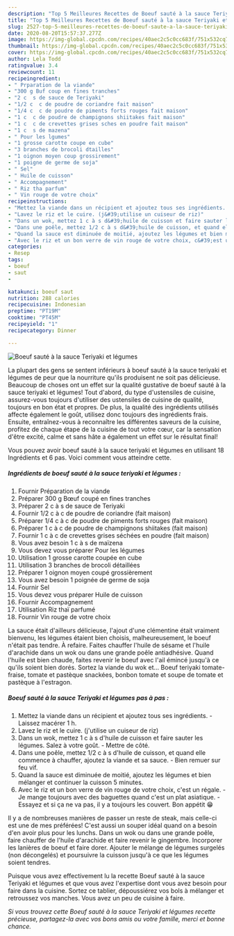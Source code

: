 ```yaml
---
description: "Top 5 Meilleures Recettes de Boeuf sauté à la sauce Teriyaki et légumes"
title: "Top 5 Meilleures Recettes de Boeuf sauté à la sauce Teriyaki et légumes"
slug: 2527-top-5-meilleures-recettes-de-boeuf-saute-a-la-sauce-teriyaki-et-legumes
date: 2020-08-20T15:57:37.277Z
image: https://img-global.cpcdn.com/recipes/40aec2c5c0cc683f/751x532cq70/boeuf-saute-a-la-sauce-teriyaki-et-legumes-photo-principale-de-la-recette.jpg
thumbnail: https://img-global.cpcdn.com/recipes/40aec2c5c0cc683f/751x532cq70/boeuf-saute-a-la-sauce-teriyaki-et-legumes-photo-principale-de-la-recette.jpg
cover: https://img-global.cpcdn.com/recipes/40aec2c5c0cc683f/751x532cq70/boeuf-saute-a-la-sauce-teriyaki-et-legumes-photo-principale-de-la-recette.jpg
author: Lela Todd
ratingvalue: 3.4
reviewcount: 11
recipeingredient:
- " Prparation de la viande"
- "300 g Buf coup en fines tranches"
- "2 c  s de sauce de Teriyaki"
- "1/2 c  c de poudre de coriandre fait maison"
- "1/4 c  c de poudre de piments forts rouges fait maison"
- "1 c  c de poudre de champignons shiitakes fait maison"
- "1 c  c de crevettes grises sches en poudre fait maison"
- "1 c  s de mazena"
- " Pour les lgumes"
- "1 grosse carotte coupe en cube"
- "3 branches de brocoli dtailles"
- "1 oignon moyen coup grossirement"
- "1 poigne de germe de soja"
- " Sel"
- " Huile de cuisson"
- " Accompagnement"
- " Riz tha parfum"
- " Vin rouge de votre choix"
recipeinstructions:
- "Mettez la viande dans un récipient et ajoutez tous ses ingrédients. Laissez macérer 1 h."
- "Lavez le riz et le cuire. (j&#39;utilise un cuiseur de riz)"
- "Dans un wok, mettez 1 c à s d&#39;huile de cuisson et faire sauter les légumes. Salez à votre goût. Mettre de côté."
- "Dans une poêle, mettez 1/2 c à s d&#39;huile de cuisson, et quand elle commence à chauffer, ajoutez la viande et sa sauce. Bien remuer sur feu vif."
- "Quand la sauce est diminuée de moitié, ajoutez les légumes et bien mélanger et continuer la cuisson 5 minutes."
- "Avec le riz et un bon verre de vin rouge de votre choix, c&#39;est un régale. Je mange toujours avec des baguettes quand c&#39;est un plat asiatique. Essayez et si ça ne va pas, il y a toujours les couvert. Bon appétit 😁"
categories:
- Resep
tags:
- boeuf
- saut
- 

katakunci: boeuf saut  
nutrition: 288 calories
recipecuisine: Indonesian
preptime: "PT19M"
cooktime: "PT45M"
recipeyield: "1"
recipecategory: Dinner

---
```



![Boeuf sauté à la sauce Teriyaki et légumes](https://img-global.cpcdn.com/recipes/40aec2c5c0cc683f/751x532cq70/boeuf-saute-a-la-sauce-teriyaki-et-legumes-photo-principale-de-la-recette.jpg)

La plupart des gens se sentent inférieurs à boeuf sauté à la sauce teriyaki et légumes de peur que la nourriture qu'ils produisent ne soit pas délicieuse. Beaucoup de choses ont un effet sur la qualité gustative de boeuf sauté à la sauce teriyaki et légumes! Tout d'abord, du type d'ustensiles de cuisine, assurez-vous toujours d'utiliser des ustensiles de cuisine de qualité, toujours en bon état et propres. De plus, la qualité des ingrédients utilisés affecte également le goût, utilisez donc toujours des ingrédients frais. Ensuite, entraînez-vous à reconnaître les différentes saveurs de la cuisine, profitez de chaque étape de la cuisine de tout votre cœur, car la sensation d'être excité, calme et sans hâte a également un effet sur le résultat final!

<!--inarticleads1-->

Vous pouvez avoir boeuf sauté à la sauce teriyaki et légumes en utilisant 18 Ingrédients et 6 pas. Voici comment vous atteindre cette.

##### Ingrédients de boeuf sauté à la sauce teriyaki et légumes :

1. Fournir  Préparation de la viande
1. Préparer 300 g Bœuf coupé en fines tranches
1. Préparer 2 c à s de sauce de Teriyaki
1. Fournir 1/2 c à c de poudre de coriandre (fait maison)
1. Préparer 1/4 c à c de poudre de piments forts rouges (fait maison)
1. Préparer 1 c à c de poudre de champignons shiitakes (fait maison)
1. Fournir 1 c à c de crevettes grises séchées en poudre (fait maison)
1. Vous avez besoin 1 c à s de maïzena
1. Vous devez vous préparer  Pour les légumes
1. Utilisation 1 grosse carotte coupée en cube
1. Utilisation 3 branches de brocoli détaillées
1. Préparer 1 oignon moyen coupé grossièrement
1. Vous avez besoin 1 poignée de germe de soja
1. Fournir  Sel
1. Vous devez vous préparer  Huile de cuisson
1. Fournir  Accompagnement
1. Utilisation  Riz thaï parfumé
1. Fournir  Vin rouge de votre choix


La sauce était d&#39;ailleurs délicieuse, l&#39;ajout d&#39;une clémentine était vraiment bienvenu, les légumes étaient bien choisis, malheureusement, le boeuf n&#39;était pas tendre. À refaire. Faites chauffer l&#39;huile de sésame et l&#39;huile d&#39;arachide dans un wok ou dans une grande poêle antiadhésive. Quand l&#39;huile est bien chaude, faites revenir le boeuf avec l&#39;ail émincé jusqu&#39;à ce qu&#39;ils soient bien dorés. Sortez la viande du wok et… Boeuf teriyaki tomate-fraise, tomate et pastèque snackées, bonbon tomate et soupe de tomate et pastèque à l&#39;estragon. 

<!--inarticleads2-->

##### Boeuf sauté à la sauce Teriyaki et légumes pas à pas :

1. Mettez la viande dans un récipient et ajoutez tous ses ingrédients. - Laissez macérer 1 h.
1. Lavez le riz et le cuire. (j&#39;utilise un cuiseur de riz)
1. Dans un wok, mettez 1 c à s d&#39;huile de cuisson et faire sauter les légumes. Salez à votre goût. - Mettre de côté.
1. Dans une poêle, mettez 1/2 c à s d&#39;huile de cuisson, et quand elle commence à chauffer, ajoutez la viande et sa sauce. - Bien remuer sur feu vif.
1. Quand la sauce est diminuée de moitié, ajoutez les légumes et bien mélanger et continuer la cuisson 5 minutes.
1. Avec le riz et un bon verre de vin rouge de votre choix, c&#39;est un régale. - Je mange toujours avec des baguettes quand c&#39;est un plat asiatique. - Essayez et si ça ne va pas, il y a toujours les couvert. Bon appétit 😁


Il y a de nombreuses manières de passer un reste de steak, mais celle-ci est une de mes préférées! C&#39;est aussi un souper idéal quand on a besoin d&#39;en avoir plus pour les lunchs. Dans un wok ou dans une grande poêle, faire chauffer de l&#39;huile d&#39;arachide et faire revenir le gingembre. Incorporer les lanières de boeuf et faire dorer. Ajouter le mélange de légumes surgelés (non décongelés) et poursuivre la cuisson jusqu&#39;à ce que les légumes soient tendres. 

<!--inarticleads1-->

<p>
Puisque vous avez effectivement lu la recette Boeuf sauté à la sauce Teriyaki et légumes et que vous avez l'expertise dont vous avez besoin pour faire dans la cuisine. Sortez ce tablier, dépoussiérez vos bols à mélanger et retroussez vos manches. Vous avez un peu de cuisine à faire.
</p>

<p>
<i>Si vous trouvez cette Boeuf sauté à la sauce Teriyaki et légumes recette précieuse, partagez-la avec vos bons amis ou votre famille, merci et bonne chance.</i>
</p>
